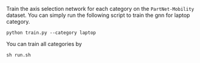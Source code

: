Train the axis selection network for each category on the `PartNet-Mobility` dataset. You can simply run the following script to train the gnn for laptop category.

```shell script
python train.py --category laptop
```

You can train all categories by
```shell script
sh run.sh
```
